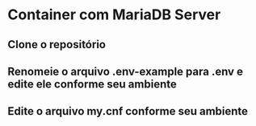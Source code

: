 # Container com MariaDB Server

## Clone o repositório

## Renomeie o arquivo .env-example para .env e edite ele conforme seu ambiente

## Edite o arquivo my.cnf conforme seu ambiente

## 